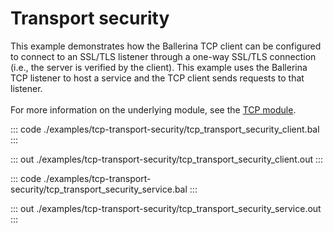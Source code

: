 # Transport security

This example demonstrates how the Ballerina TCP client can be configured to
connect to an SSL/TLS listener through a one-way SSL/TLS connection 
(i.e., the server is verified by the client). This example uses the Ballerina
TCP listener to host a service and the TCP client sends 
requests to that listener.<br/><br/>
For more information on the underlying module,
see the [TCP module](https://docs.central.ballerina.io/ballerina/tcp/latest).


::: code ./examples/tcp-transport-security/tcp_transport_security_client.bal :::

::: out ./examples/tcp-transport-security/tcp_transport_security_client.out :::

::: code ./examples/tcp-transport-security/tcp_transport_security_service.bal :::

::: out ./examples/tcp-transport-security/tcp_transport_security_service.out :::